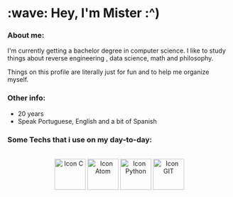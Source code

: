 
  <h1> :wave: Hey, I'm Mister :^) </h1>

  ### About me:  <br>
  
  I'm currently getting a bachelor degree in computer science.
  I like to study things about reverse engineering , data science, math and
  philosophy.
  <br>
  
  Things on this profile are literally just for fun and to help me
  organize myself.
  <br>
  
  
  ### Other info:
  - 20 years
  - Speak Portuguese, English and a bit of Spanish
  
  ### Some Techs that i use on my day-to-day:
  
  <br>
  
  <div align = "center" style="display: inline_block">
    <img align="center" alt="Icon C" width="70" src="https://cdn.jsdelivr.net/gh/devicons/devicon/icons/c/c-original.svg"/>
    <img align="center" alt="Icon Atom" width="70" src="https://icons.iconarchive.com/icons/papirus-team/papirus-apps/256/nvim-icon.png"/>
    <img align="center" alt="Icon Python" width="70" src="https://cdn-icons-png.flaticon.com/512/5968/5968350.png"/>
    <img align="center" alt="Icon GIT" width="70" src="https://git-scm.com/images/logos/downloads/Git-Icon-1788C.png"/>
    </div> 
  
  <br>
  <br>
  

